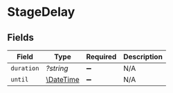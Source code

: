 # StageDelay


## Fields

| Field                                                         | Type                                                          | Required                                                      | Description                                                   |
| ------------------------------------------------------------- | ------------------------------------------------------------- | ------------------------------------------------------------- | ------------------------------------------------------------- |
| `duration`                                                    | *?string*                                                     | :heavy_minus_sign:                                            | N/A                                                           |
| `until`                                                       | [\DateTime](https://www.php.net/manual/en/class.datetime.php) | :heavy_minus_sign:                                            | N/A                                                           |